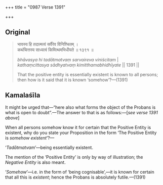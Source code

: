 +++
title = "0987 Verse 1391"

+++
## Original 
>
> भावस्य हि तदात्मत्वं सर्वैरेव विनिश्चितम् ।  
> कथंचित्तस्य साध्यत्वं किमित्थमभिधीयते ॥ १३९१ ॥ 
>
> *bhāvasya hi tadātmatvaṃ sarvaireva viniścitam* \|  
> *kathaṃcittasya sādhyatvaṃ kimitthamabhidhīyate* \|\| 1391 \|\| 
>
> That the positive entity is essentially existent is known to all persons; then how is it said that it is known ‘somehow’?—(1391)



## Kamalaśīla

It might be urged that—“here also what forms the object of the Probans is what is open to doubt”.—The answer to that is as follows:—[*see verse 1391 above*]

When all persons somehow know it for certain that the Positive Entity is existent, why do you state your Proposition in the form ‘The Positive Entity is *somehow existent*’?—

‘*Tadātmatvam*’—being essentially existent.

The mention of the ‘Positive Entity’ is only by way of illustration; the *Negative Entity* is also meant.

‘*Somehow*’—i.e. in the form of ‘being cognisable’,—it is known for certain that all this is *existent*; hence the Probans is absolutely futile.—(1391)


